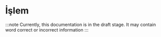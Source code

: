 # İşlem

:::note
Currently, this documentation is in the draft stage. It may contain word correct or incorrect information
:::

